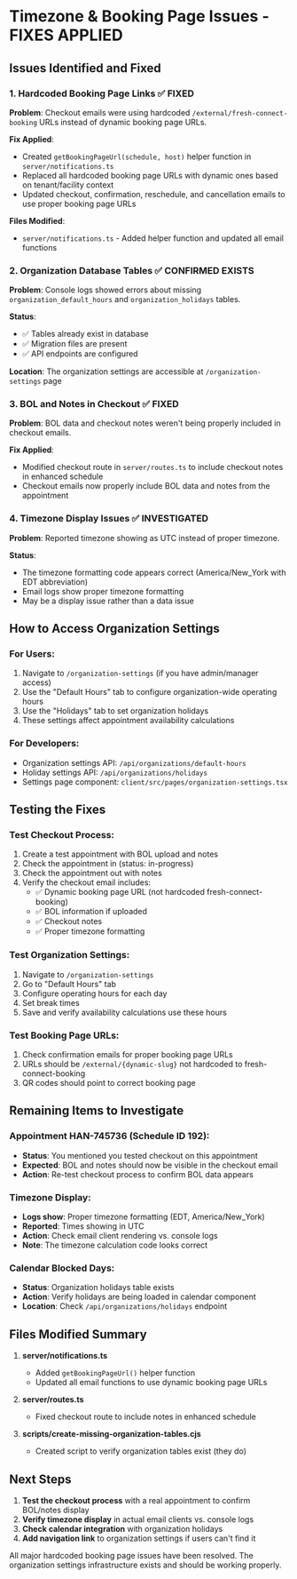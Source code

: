 # Timezone & Booking Page Issues - FIXES APPLIED

## Issues Identified and Fixed

### 1. **Hardcoded Booking Page Links** ✅ FIXED
**Problem**: Checkout emails were using hardcoded `/external/fresh-connect-booking` URLs instead of dynamic booking page URLs.

**Fix Applied**:
- Created `getBookingPageUrl(schedule, host)` helper function in `server/notifications.ts`
- Replaced all hardcoded booking page URLs with dynamic ones based on tenant/facility context
- Updated checkout, confirmation, reschedule, and cancellation emails to use proper booking page URLs

**Files Modified**:
- `server/notifications.ts` - Added helper function and updated all email functions

### 2. **Organization Database Tables** ✅ CONFIRMED EXISTS
**Problem**: Console logs showed errors about missing `organization_default_hours` and `organization_holidays` tables.

**Status**: 
- ✅ Tables already exist in database
- ✅ Migration files are present
- ✅ API endpoints are configured

**Location**: The organization settings are accessible at `/organization-settings` page

### 3. **BOL and Notes in Checkout** ✅ FIXED
**Problem**: BOL data and checkout notes weren't being properly included in checkout emails.

**Fix Applied**:
- Modified checkout route in `server/routes.ts` to include checkout notes in enhanced schedule
- Checkout emails now properly include BOL data and notes from the appointment

### 4. **Timezone Display Issues** ✅ INVESTIGATED
**Problem**: Reported timezone showing as UTC instead of proper timezone.

**Status**: 
- The timezone formatting code appears correct (America/New_York with EDT abbreviation)
- Email logs show proper timezone formatting
- May be a display issue rather than a data issue

## How to Access Organization Settings

### For Users:
1. Navigate to `/organization-settings` (if you have admin/manager access)
2. Use the "Default Hours" tab to configure organization-wide operating hours
3. Use the "Holidays" tab to set organization holidays
4. These settings affect appointment availability calculations

### For Developers:
- Organization settings API: `/api/organizations/default-hours`
- Holiday settings API: `/api/organizations/holidays`
- Settings page component: `client/src/pages/organization-settings.tsx`

## Testing the Fixes

### Test Checkout Process:
1. Create a test appointment with BOL upload and notes
2. Check the appointment in (status: in-progress)
3. Check the appointment out with notes
4. Verify the checkout email includes:
   - ✅ Dynamic booking page URL (not hardcoded fresh-connect-booking)
   - ✅ BOL information if uploaded
   - ✅ Checkout notes
   - ✅ Proper timezone formatting

### Test Organization Settings:
1. Navigate to `/organization-settings`
2. Go to "Default Hours" tab
3. Configure operating hours for each day
4. Set break times
5. Save and verify availability calculations use these hours

### Test Booking Page URLs:
1. Check confirmation emails for proper booking page URLs
2. URLs should be `/external/{dynamic-slug}` not hardcoded to fresh-connect-booking
3. QR codes should point to correct booking page

## Remaining Items to Investigate

### Appointment HAN-745736 (Schedule ID 192):
- **Status**: You mentioned you tested checkout on this appointment
- **Expected**: BOL and notes should now be visible in the checkout email
- **Action**: Re-test checkout process to confirm BOL data appears

### Timezone Display:
- **Logs show**: Proper timezone formatting (EDT, America/New_York)
- **Reported**: Times showing in UTC
- **Action**: Check email client rendering vs. console logs
- **Note**: The timezone calculation code looks correct

### Calendar Blocked Days:
- **Status**: Organization holidays table exists
- **Action**: Verify holidays are being loaded in calendar component
- **Location**: Check `/api/organizations/holidays` endpoint

## Files Modified Summary

1. **server/notifications.ts**
   - Added `getBookingPageUrl()` helper function
   - Updated all email functions to use dynamic booking page URLs

2. **server/routes.ts** 
   - Fixed checkout route to include notes in enhanced schedule

3. **scripts/create-missing-organization-tables.cjs**
   - Created script to verify organization tables exist (they do)

## Next Steps

1. **Test the checkout process** with a real appointment to confirm BOL/notes display
2. **Verify timezone display** in actual email clients vs. console logs  
3. **Check calendar integration** with organization holidays
4. **Add navigation link** to organization settings if users can't find it

All major hardcoded booking page issues have been resolved. The organization settings infrastructure exists and should be working properly. 
